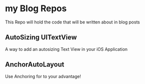 # my Blog Repos
This Repo will hold the code that will be written about in blog posts

## AutoSizing UITextView
A way to add an autosizing Text View in your iOS Application

## AnchorAutoLayout
Use Anchoring for to your advantage!
